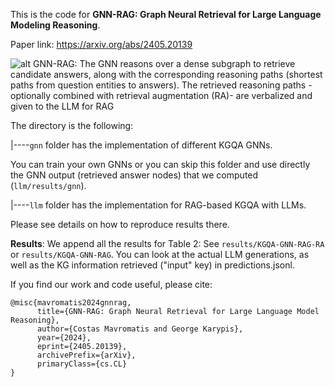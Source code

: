 This is the code for **GNN-RAG: Graph Neural Retrieval for Large Language Modeling Reasoning**.

Paper link: https://arxiv.org/abs/2405.20139

![alt GNN-RAG: The GNN reasons over a dense subgraph to retrieve candidate answers, along
with the corresponding reasoning paths (shortest paths from question entities to answers). The
retrieved reasoning paths -optionally combined with retrieval augmentation (RA)- are verbalized
and given to the LLM for RAG](GNN-RAG.png "GNN-RAG")

The directory is the following:

|----`gnn` folder has the implementation of different KGQA GNNs. 

You can train your own GNNs or you can skip this folder and  use directly the GNN output (retrieved answer nodes) that we computed (`llm/results/gnn`).

|----`llm` folder has the implementation for RAG-based KGQA with LLMs. 

Please see details on how to reproduce results there. 

**Results**: We append all the results for Table 2: See `results/KGQA-GNN-RAG-RA` or `results/KGQA-GNN-RAG`. You can look at the actual LLM generations, as well as the KG information retrieved ("input" key) in predictions.jsonl.


If you find our work and code useful, please cite:
```
@misc{mavromatis2024gnnrag,
      title={GNN-RAG: Graph Neural Retrieval for Large Language Model Reasoning}, 
      author={Costas Mavromatis and George Karypis},
      year={2024},
      eprint={2405.20139},
      archivePrefix={arXiv},
      primaryClass={cs.CL}
}
```